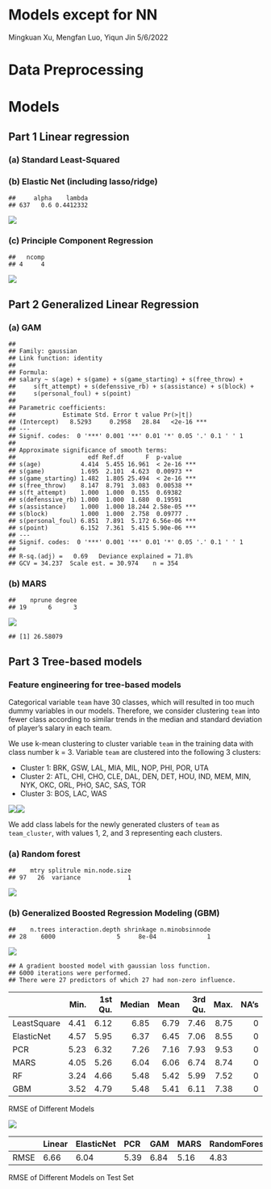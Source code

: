 Models except for NN
================
Mingkuan Xu, Mengfan Luo, Yiqun Jin
5/6/2022

# Data Preprocessing

# Models

## Part 1 Linear regression

### (a) Standard Least-Squared

### (b) Elastic Net (including lasso/ridge)

    ##     alpha    lambda
    ## 637   0.6 0.4412332

![](models_exclude_NN_files/figure-gfm/elastic%20net-1.png)<!-- -->

### (c) Principle Component Regression

    ##   ncomp
    ## 4     4

![](models_exclude_NN_files/figure-gfm/principal%20component%20regression-1.png)<!-- -->

## Part 2 Generalized Linear Regression

### (a) GAM

    ## 
    ## Family: gaussian 
    ## Link function: identity 
    ## 
    ## Formula:
    ## salary ~ s(age) + s(game) + s(game_starting) + s(free_throw) + 
    ##     s(ft_attempt) + s(defenssive_rb) + s(assistance) + s(block) + 
    ##     s(personal_foul) + s(point)
    ## 
    ## Parametric coefficients:
    ##             Estimate Std. Error t value Pr(>|t|)    
    ## (Intercept)   8.5293     0.2958   28.84   <2e-16 ***
    ## ---
    ## Signif. codes:  0 '***' 0.001 '**' 0.01 '*' 0.05 '.' 0.1 ' ' 1
    ## 
    ## Approximate significance of smooth terms:
    ##                    edf Ref.df      F  p-value    
    ## s(age)           4.414  5.455 16.961  < 2e-16 ***
    ## s(game)          1.695  2.101  4.623  0.00973 ** 
    ## s(game_starting) 1.482  1.805 25.494  < 2e-16 ***
    ## s(free_throw)    8.147  8.791  3.083  0.00538 ** 
    ## s(ft_attempt)    1.000  1.000  0.155  0.69382    
    ## s(defenssive_rb) 1.000  1.000  1.680  0.19591    
    ## s(assistance)    1.000  1.000 18.244 2.58e-05 ***
    ## s(block)         1.000  1.000  2.758  0.09777 .  
    ## s(personal_foul) 6.851  7.891  5.172 6.56e-06 ***
    ## s(point)         6.152  7.361  5.415 5.90e-06 ***
    ## ---
    ## Signif. codes:  0 '***' 0.001 '**' 0.01 '*' 0.05 '.' 0.1 ' ' 1
    ## 
    ## R-sq.(adj) =   0.69   Deviance explained = 71.8%
    ## GCV = 34.237  Scale est. = 30.974    n = 354

### (b) MARS

    ##    nprune degree
    ## 19      6      3

![](models_exclude_NN_files/figure-gfm/MARS-1.png)<!-- -->

    ## [1] 26.58079

## Part 3 Tree-based models

### Feature engineering for tree-based models

Categorical variable `team` have 30 classes, which will resulted in too
much dummy variables in our models. Therefore, we consider clustering
`team` into fewer class according to similar trends in the median and
standard deviation of player’s salary in each team.

We use k-mean clustering to cluster variable `team` in the training data
with class number k = 3. Variable `team` are clustered into the
following 3 clusters:

-   Cluster 1: BRK, GSW, LAL, MIA, MIL, NOP, PHI, POR, UTA
-   Cluster 2: ATL, CHI, CHO, CLE, DAL, DEN, DET, HOU, IND, MEM, MIN,
    NYK, OKC, ORL, PHO, SAC, SAS, TOR
-   Cluster 3: BOS, LAC, WAS

![](models_exclude_NN_files/figure-gfm/unnamed-chunk-4-1.png)<!-- -->![](models_exclude_NN_files/figure-gfm/unnamed-chunk-4-2.png)<!-- -->

We add class labels for the newly generated clusters of `team` as
`team_cluster`, with values 1, 2, and 3 representing each clusters.

### (a) Random forest

    ##    mtry splitrule min.node.size
    ## 97   26  variance             1

![](models_exclude_NN_files/figure-gfm/unnamed-chunk-6-1.png)<!-- -->

### (b) Generalized Boosted Regression Modeling (GBM)

    ##    n.trees interaction.depth shrinkage n.minobsinnode
    ## 28    6000                 5     8e-04              1

![](models_exclude_NN_files/figure-gfm/unnamed-chunk-7-1.png)<!-- -->

    ## A gradient boosted model with gaussian loss function.
    ## 6000 iterations were performed.
    ## There were 27 predictors of which 27 had non-zero influence.

|             | Min. | 1st Qu. | Median | Mean | 3rd Qu. | Max. | NA’s |
|:------------|-----:|--------:|-------:|-----:|--------:|-----:|-----:|
| LeastSquare | 4.41 |    6.12 |   6.85 | 6.79 |    7.46 | 8.75 |    0 |
| ElasticNet  | 4.57 |    5.95 |   6.37 | 6.45 |    7.06 | 8.55 |    0 |
| PCR         | 5.23 |    6.32 |   7.26 | 7.16 |    7.93 | 9.53 |    0 |
| MARS        | 4.05 |    5.26 |   6.04 | 6.06 |    6.74 | 8.74 |    0 |
| RF          | 3.24 |    4.66 |   5.48 | 5.42 |    5.99 | 7.52 |    0 |
| GBM         | 3.52 |    4.79 |   5.48 | 5.41 |    6.11 | 7.38 |    0 |

RMSE of Different Models

![](models_exclude_NN_files/figure-gfm/summary-1.png)<!-- -->

|      | Linear | ElasticNet | PCR  | GAM  | MARS | RandomForest | GBM  |
|:-----|:-------|:-----------|:-----|:-----|:-----|:-------------|:-----|
| RMSE | 6.66   | 6.04       | 5.39 | 6.84 | 5.16 | 4.83         | 4.75 |

RMSE of Different Models on Test Set
